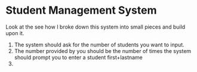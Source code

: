 # Student Management System

Look at the see how I broke down this system into small pieces and build upon it.

1. The system should ask for the number of students you want to input.
2. The number provided by you should be the number of times the system should prompt you to enter a student first+lastname
3. 
